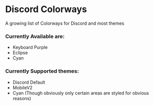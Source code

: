 # Discord Colorways
A growing list of Colorways for Discord and most themes

### Currently Available are:
* Keyboard Purple
* Eclipse
* Cyan

### Currently Supported themes:
* Discord Default
* MobileV2
* Cyan (Though obviously only certain areas are styled for obvious reasons)
